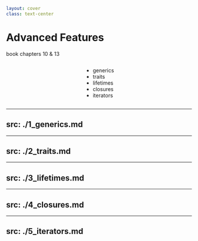 ```yaml
layout: cover
class: text-center
```

# Advanced Features

book chapters 10 & 13

<div style="display: flex">
  <div style="flex-grow: 1"></div>
  <div style="text-align: left">
    <ul>
      <li>generics</li>
      <li>traits</li>
      <li>lifetimes</li>
      <li>closures</li>
      <li>iterators</li>
    </ul>
  </div>
  <div style="flex-grow: 1"></div>
</div>

<Nr />

---
src: ./1_generics.md
---

---
src: ./2_traits.md
---

---
src: ./3_lifetimes.md
---

---
src: ./4_closures.md
---

---
src: ./5_iterators.md
---
